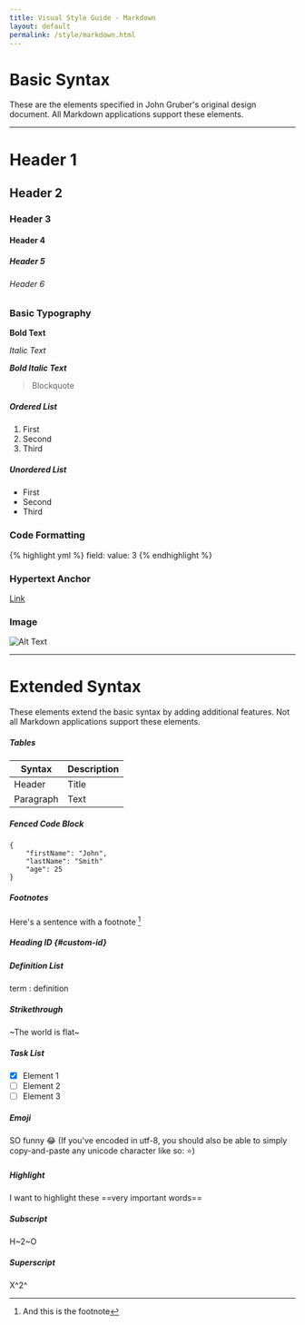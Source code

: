 ```yaml
---
title: Visual Style Guide - Markdown
layout: default
permalink: /style/markdown.html
---
```


# Basic Syntax

These are the elements specified in John Gruber's original design document.
All Markdown applications support these elements.

---

# Header 1
## Header 2
### Header 3
#### Header 4
##### Header 5
###### Header 6

### Basic Typography

**Bold Text**

*Italic Text*

***Bold Italic Text***

> Blockquote

##### Ordered List
1. First
2. Second
3. Third

##### Unordered List
- First
- Second
- Third

### Code Formatting

{% highlight yml %}
field:
    value: 3
{% endhighlight %}

### Hypertext Anchor
[Link](https://www.redeyed-rpg.com)

### Image
![Alt Text](../assets/img/favicons/android-chrome-192x192.png)

---

# Extended Syntax

These elements extend the basic syntax by adding additional features.
Not all Markdown applications support these elements.

##### Tables

| Syntax | Description |
|--------|-------------|
| Header | Title |
| Paragraph | Text |

##### Fenced Code Block
```
{
    "firstName": "John",
    "lastName": "Smith"
    "age": 25
}
```

##### Footnotes
Here's a sentence with a footnote [^1]

[^1]: And this is the footnote

##### Heading ID {#custom-id}

##### Definition List
term
: definition

##### Strikethrough
~The world is flat~

##### Task List
- [x] Element 1
- [ ] Element 2
- [ ] Element 3

##### Emoji
SO funny :joy:
(If you've encoded in utf-8, you should also be able to simply copy-and-paste any unicode character like so: ⭐)


##### Highlight
I want to highlight these ==very important words==

##### Subscript
H~2~O

##### Superscript
X^2^
